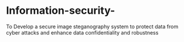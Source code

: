# Information-security-
To Develop a secure image steganography system to protect data from cyber attacks and enhance data confidentiality and robustness
